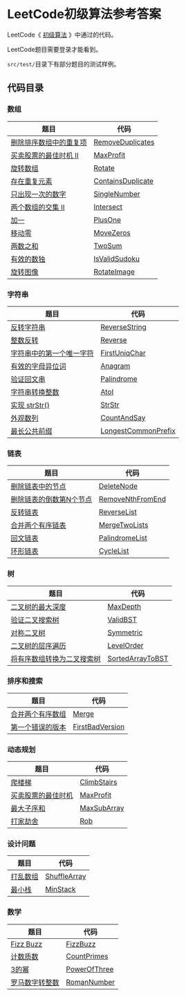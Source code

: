 # LeetCode初级算法参考答案

LeetCode《 [初级算法](https://leetcode-cn.com/leetbook/read/top-interview-questions-easy/) 》中通过的代码。

LeetCode题目需要登录才能看到。

`src/test/`目录下有部分题目的测试样例。

## 代码目录
### 数组
|题目|代码|
|---|---|
|[删除排序数组中的重复项](https://leetcode-cn.com/leetbook/read/top-interview-questions-easy/x2gy9m/)|[RemoveDuplicates](https://github.com/Germlin/leetcode-top-interview-questions-easy/blob/master/src/main/java/com/germlin/array/RemoveDuplicates.java)|
|[买卖股票的最佳时机 II](https://leetcode-cn.com/leetbook/read/top-interview-questions-easy/x2zsx1/)|[MaxProfit](https://github.com/Germlin/leetcode-top-interview-questions-easy/blob/master/src/main/java/com/germlin/array/MaxProfit.java)|
|[旋转数组](https://leetcode-cn.com/leetbook/read/top-interview-questions-easy/x2skh7/)|[Rotate](https://github.com/Germlin/leetcode-top-interview-questions-easy/blob/master/src/main/java/com/germlin/array/Rotate.java)|
|[存在重复元素](https://leetcode-cn.com/leetbook/read/top-interview-questions-easy/x248f5/)|[ContainsDuplicate](https://github.com/Germlin/leetcode-top-interview-questions-easy/blob/master/src/main/java/com/germlin/array/ContainsDuplicate.java)|
|[只出现一次的数字](https://leetcode-cn.com/leetbook/read/top-interview-questions-easy/x21ib6/)|[SingleNumber](https://github.com/Germlin/leetcode-top-interview-questions-easy/blob/master/src/main/java/com/germlin/array/SingleNumber.java)|
|[两个数组的交集 II](https://leetcode-cn.com/leetbook/read/top-interview-questions-easy/x2y0c2/)|[Intersect](https://github.com/Germlin/leetcode-top-interview-questions-easy/blob/master/src/main/java/com/germlin/array/Intersect.java)|
|[加一](https://leetcode-cn.com/leetbook/read/top-interview-questions-easy/x2cv1c/)|[PlusOne](https://github.com/Germlin/leetcode-top-interview-questions-easy/blob/master/src/main/java/com/germlin/array/PlusOne.java)|
|[移动零](https://leetcode-cn.com/leetbook/read/top-interview-questions-easy/x2ba4i/)|[MoveZeros](https://github.com/Germlin/leetcode-top-interview-questions-easy/blob/master/src/main/java/com/germlin/array/MoveZeros.java)|
|[两数之和](https://leetcode-cn.com/leetbook/read/top-interview-questions-easy/x2jrse/)|[TwoSum](https://github.com/Germlin/leetcode-top-interview-questions-easy/blob/master/src/main/java/com/germlin/array/TwoSum.java)|
|[有效的数独](https://leetcode-cn.com/leetbook/read/top-interview-questions-easy/x2f9gg/)|[IsValidSudoku](https://github.com/Germlin/leetcode-top-interview-questions-easy/blob/master/src/main/java/com/germlin/array/IsValidSudoku.java)|
|[旋转图像](https://leetcode-cn.com/leetbook/read/top-interview-questions-easy/xnhhkv/)|[RotateImage](https://github.com/Germlin/leetcode-top-interview-questions-easy/blob/master/src/main/java/com/germlin/array/RotateImage.java)|

### 字符串
|题目|代码|
|---|---|
|[反转字符串](https://leetcode-cn.com/leetbook/read/top-interview-questions-easy/xnhbqj/)|[ReverseString](https://github.com/Germlin/leetcode-top-interview-questions-easy/blob/master/src/main/java/com/germlin/string/ReverseString.java)|
|[整数反转](https://leetcode-cn.com/leetbook/read/top-interview-questions-easy/xnx13t/)|[Reverse](https://github.com/Germlin/leetcode-top-interview-questions-easy/blob/master/src/main/java/com/germlin/string/Reverse.java)|
|[字符串中的第一个唯一字符](https://leetcode-cn.com/leetbook/read/top-interview-questions-easy/xn5z8r/)|[FirstUniqChar](https://github.com/Germlin/leetcode-top-interview-questions-easy/blob/master/src/main/java/com/germlin/string/FirstUniqChar.java)|
|[有效的字母异位词](https://leetcode-cn.com/leetbook/read/top-interview-questions-easy/xn96us/)|[Anagram](https://github.com/Germlin/leetcode-top-interview-questions-easy/blob/master/src/main/java/com/germlin/string/Anagram.java)|
|[验证回文串](https://leetcode-cn.com/leetbook/read/top-interview-questions-easy/xne8id/)|[Palindrome](https://github.com/Germlin/leetcode-top-interview-questions-easy/blob/master/src/main/java/com/germlin/string/Palindrome.java)|
|[字符串转换整数](https://leetcode-cn.com/leetbook/read/top-interview-questions-easy/xnoilh/)|[AtoI](https://github.com/Germlin/leetcode-top-interview-questions-easy/blob/master/src/main/java/com/germlin/string/AtoI.java)|
|[实现 strStr()](https://leetcode-cn.com/leetbook/read/top-interview-questions-easy/xnr003/)|[StrStr](https://github.com/Germlin/leetcode-top-interview-questions-easy/blob/master/src/main/java/com/germlin/string/StrStr.java)|
|[外观数列](https://leetcode-cn.com/leetbook/read/top-interview-questions-easy/xnpvdm/)|[CountAndSay](https://github.com/Germlin/leetcode-top-interview-questions-easy/blob/master/src/main/java/com/germlin/string/CountAndSay.java)|
|[最长公共前缀](https://leetcode-cn.com/leetbook/read/top-interview-questions-easy/xnmav1/)|[LongestCommonPrefix](https://github.com/Germlin/leetcode-top-interview-questions-easy/blob/master/src/main/java/com/germlin/string/LongestCommonPrefix.java)|

### 链表
|题目|代码|
|---|---|
|[删除链表中的节点](https://leetcode-cn.com/leetbook/read/top-interview-questions-easy/xnarn7/)|[DeleteNode](https://github.com/Germlin/leetcode-top-interview-questions-easy/blob/master/src/main/java/com/germlin/list/DeleteNode.java)|
|[删除链表的倒数第N个节点](https://leetcode-cn.com/leetbook/read/top-interview-questions-easy/xn2925/)|[RemoveNthFromEnd](https://github.com/Germlin/leetcode-top-interview-questions-easy/blob/master/src/main/java/com/germlin/list/RemoveNthFromEnd.java)|
|[反转链表](https://leetcode-cn.com/leetbook/read/top-interview-questions-easy/xnnhm6/)|[ReverseList](https://github.com/Germlin/leetcode-top-interview-questions-easy/blob/master/src/main/java/com/germlin/list/ReverseList.java)|
|[合并两个有序链表](https://leetcode-cn.com/leetbook/read/top-interview-questions-easy/xnnbp2/)|[MergeTwoLists](https://github.com/Germlin/leetcode-top-interview-questions-easy/blob/master/src/main/java/com/germlin/list/MergeTwoLists.java)|
|[回文链表](https://leetcode-cn.com/leetbook/read/top-interview-questions-easy/xnv1oc/)|[PalindromeList](https://github.com/Germlin/leetcode-top-interview-questions-easy/blob/master/src/main/java/com/germlin/list/PalindromeList.java)|
|[环形链表](https://leetcode-cn.com/leetbook/read/top-interview-questions-easy/xnwzei/)|[CycleList](https://github.com/Germlin/leetcode-top-interview-questions-easy/blob/master/src/main/java/com/germlin/list/CycleList.java)|

### 树
|题目|代码|
|---|---|
|[二叉树的最大深度](https://leetcode-cn.com/leetbook/read/top-interview-questions-easy/xnd69e/)|[MaxDepth](https://github.com/Germlin/leetcode-top-interview-questions-easy/blob/master/src/main/java/com/germlin/tree/MaxDepth.java)|
|[验证二叉搜索树](https://leetcode-cn.com/leetbook/read/top-interview-questions-easy/xn08xg/)|[ValidBST](https://github.com/Germlin/leetcode-top-interview-questions-easy/blob/master/src/main/java/com/germlin/tree/ValidBST.java)|
|[对称二叉树](https://leetcode-cn.com/leetbook/read/top-interview-questions-easy/xn7ihv/)|[Symmetric](https://github.com/Germlin/leetcode-top-interview-questions-easy/blob/master/src/main/java/com/germlin/tree/Symmetric.java)|
|[二叉树的层序遍历](https://leetcode-cn.com/leetbook/read/top-interview-questions-easy/xnldjj/)|[LevelOrder](https://github.com/Germlin/leetcode-top-interview-questions-easy/blob/master/src/main/java/com/germlin/tree/LevelOrder.java)|
|[将有序数组转换为二叉搜索树](https://leetcode-cn.com/leetbook/read/top-interview-questions-easy/xninbt/)|[SortedArrayToBST](https://github.com/Germlin/leetcode-top-interview-questions-easy/blob/master/src/main/java/com/germlin/tree/SortedArrayToBST.java)|

### 排序和搜索
|题目|代码|
|---|---|
|[合并两个有序数组](https://leetcode-cn.com/leetbook/read/top-interview-questions-easy/xnumcr/)|[Merge](https://github.com/Germlin/leetcode-top-interview-questions-easy/blob/master/src/main/java/com/germlin/sort/Merge.java)|
|[第一个错误的版本](https://leetcode-cn.com/leetbook/read/top-interview-questions-easy/xnto1s/)|[FirstBadVersion](https://github.com/Germlin/leetcode-top-interview-questions-easy/blob/master/src/main/java/com/germlin/sort/FirstBadVersion.java)|

### 动态规划
|题目|代码|
|---|---|
|[爬楼梯](https://leetcode-cn.com/leetbook/read/top-interview-questions-easy/xn854d/)|[ClimbStairs](https://github.com/Germlin/leetcode-top-interview-questions-easy/blob/master/src/main/java/com/germlin/dynamic/ClimbStairs.java)|
|[买卖股票的最佳时机](https://leetcode-cn.com/leetbook/read/top-interview-questions-easy/xn8fsh/)|[MaxProfit](https://github.com/Germlin/leetcode-top-interview-questions-easy/blob/master/src/main/java/com/germlin/dynamic/MaxProfit.java)|
|[最大子序和](https://leetcode-cn.com/leetbook/read/top-interview-questions-easy/xn3cg3/)|[MaxSubArray](https://github.com/Germlin/leetcode-top-interview-questions-easy/blob/master/src/main/java/com/germlin/dynamic/MaxSubArray.java)|
|[打家劫舍](https://leetcode-cn.com/leetbook/read/top-interview-questions-easy/xnq4km/)|[Rob](https://github.com/Germlin/leetcode-top-interview-questions-easy/blob/master/src/main/java/com/germlin/dynamic/Rob.java)|

### 设计问题
|题目|代码|
|---|---|
|[打乱数组](https://leetcode-cn.com/leetbook/read/top-interview-questions-easy/xn6gq1/)|[ShuffleArray](https://github.com/Germlin/leetcode-top-interview-questions-easy/blob/master/src/main/java/com/germlin/design/ShuffleArray.java)|
|[最小栈](https://leetcode-cn.com/leetbook/read/top-interview-questions-easy/xnkq37/)|[MinStack](https://github.com/Germlin/leetcode-top-interview-questions-easy/blob/master/src/main/java/com/germlin/design/MinStack.java)|

### 数学
|题目|代码|
|---|---|
|[Fizz Buzz](https://leetcode-cn.com/leetbook/read/top-interview-questions-easy/xngt85/)|[FizzBuzz](https://github.com/Germlin/leetcode-top-interview-questions-easy/blob/master/src/main/java/com/germlin/math/FizzBuzz.java)|
|[计数质数](https://leetcode-cn.com/leetbook/read/top-interview-questions-easy/xnzlu6/)|[CountPrimes](https://github.com/Germlin/leetcode-top-interview-questions-easy/blob/master/src/main/java/com/germlin/math/CountPrimes.java)|
|[3的幂](https://leetcode-cn.com/leetbook/read/top-interview-questions-easy/xnsdi2/)|[PowerOfThree](https://github.com/Germlin/leetcode-top-interview-questions-easy/blob/master/src/main/java/com/germlin/math/PowerOfThree.java)|
|[罗马数字转整数](https://leetcode-cn.com/leetbook/read/top-interview-questions-easy/xn4n7c/)|[RomanNumber](https://github.com/Germlin/leetcode-top-interview-questions-easy/blob/master/src/main/java/com/germlin/math/RomanNumber.java)|

